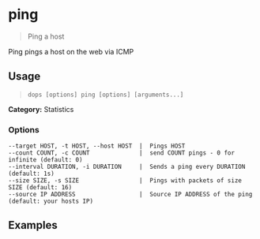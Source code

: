 # ping

> Ping a host

Ping pings a host on the web via ICMP

## Usage

> `dops [options] ping [options] [arguments...]`

**Category:** Statistics  

### Options
```flags
--target HOST, -t HOST, --host HOST  |  Pings HOST  
--count COUNT, -c COUNT              |  send COUNT pings - 0 for infinite (default: 0)  
--interval DURATION, -i DURATION     |  Sends a ping every DURATION (default: 1s)  
--size SIZE, -s SIZE                 |  Pings with packets of size SIZE (default: 16)  
--source IP ADDRESS                  |  Source IP ADDRESS of the ping (default: your hosts IP)  
```
## Examples

